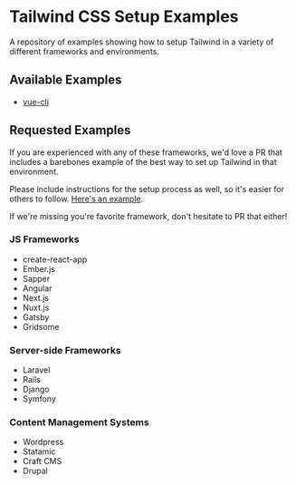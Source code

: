 # Tailwind CSS Setup Examples

A repository of examples showing how to setup Tailwind in a variety of different frameworks and environments.

## Available Examples

- [vue-cli](examples/vue-cli)

## Requested Examples

If you are experienced with any of these frameworks, we'd love a PR that includes a barebones example of the best way to set up Tailwind in that environment.

Please include instructions for the setup process as well, so it's easier for others to follow. [Here's an example](examples/vue-cli/README.md).

If we're missing you're favorite framework, don't hesitate to PR that either!

### JS Frameworks

- create-react-app
- Ember.js
- Sapper
- Angular
- Next.js
- Nuxt.js
- Gatsby
- Gridsome

### Server-side Frameworks

- Laravel
- Rails
- Django
- Symfony

### Content Management Systems

- Wordpress
- Statamic
- Craft CMS
- Drupal

